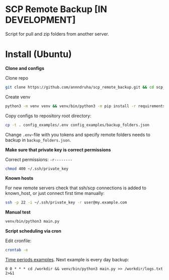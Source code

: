 # SCP Remote Backup [IN DEVELOPMENT]
Script for pull and zip folders from another server.

# Install (Ubuntu)

**Clone and configs**

Clone repo
```bash
git clone https://github.com/annndruha/scp_remote_backup.git && cd scp_remote_backup
```

Create venv
```bash
python3 -m venv venv && venv/bin/python3 -m pip install -r requirements.txt
```

Copy configs to repository root directory:

```bash
cp -t . config_examples/.env config_examples/backup_folders.json
```

Change `.env`-file with you tokens and specify remote folders needs to backup in `backup_folders.json`.

**Make sure that private key is correct permissions**

Correct permissions: `-r--------`

```bash
chmod 400 ~/.ssh/private_key
```

**Known hosts**

For new remote servers check that ssh/scp connections is added to known_host, or just connect first time manually:

```bash
ssh -p 22 -i ~/.ssh/private_key -r user@my.example.com
```

**Manual test**

```bash
venv/bin/python3 main.py
```

**Script scheduling via cron**

Edit cronfile:
```bash
crontab -e
```

[Time periods examples](https://crontab.guru/examples.html). Next example is every day backup:

```text
0 0 * * * cd /workdir && venv/bin/python3 main.py >> /workdir/logs.txt 2>&1
```
